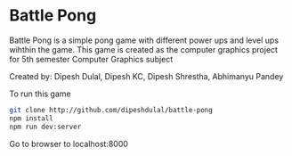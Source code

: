 # Battle Pong
Battle Pong is a simple pong game with different power 
ups and level ups wihthin the game.
This game is created as the computer graphics project for 
5th semester Computer Graphics subject

Created by: 
Dipesh Dulal, Dipesh KC, Dipesh Shrestha, 
Abhimanyu Pandey

To run this game
```sh
git clone http://github.com/dipeshdulal/battle-pong
npm install
npm run dev:server
``` 

Go to browser to localhost:8000
